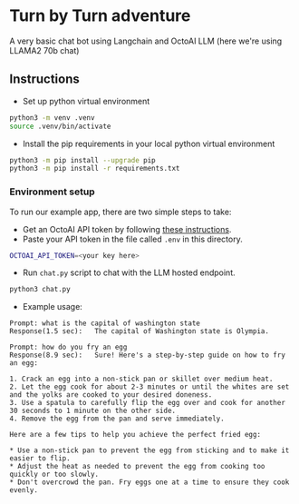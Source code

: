 # Turn by Turn adventure

A very basic chat bot using Langchain and OctoAI LLM (here we're using LLAMA2 70b chat)

## Instructions

- Set up python virtual environment

```bash
python3 -m venv .venv
source .venv/bin/activate
```

- Install the pip requirements in your local python virtual environment

```bash
python3 -m pip install --upgrade pip
python3 -m pip install -r requirements.txt
```
### Environment setup

To run our example app, there are two simple steps to take:

- Get an OctoAI API token by following [these instructions](https://docs.octoai.cloud/docs/how-to-create-an-octoai-access-token).
- Paste your API token in the file called `.env` in this directory.

```bash
OCTOAI_API_TOKEN=<your key here>
```

- Run `chat.py` script to chat with the LLM hosted endpoint.
```bash
python3 chat.py
```

- Example usage:

```
Prompt: what is the capital of washington state
Response(1.5 sec):   The capital of Washington state is Olympia.

Prompt: how do you fry an egg
Response(8.9 sec):   Sure! Here's a step-by-step guide on how to fry an egg:

1. Crack an egg into a non-stick pan or skillet over medium heat.
2. Let the egg cook for about 2-3 minutes or until the whites are set and the yolks are cooked to your desired doneness.
3. Use a spatula to carefully flip the egg over and cook for another 30 seconds to 1 minute on the other side.
4. Remove the egg from the pan and serve immediately.

Here are a few tips to help you achieve the perfect fried egg:

* Use a non-stick pan to prevent the egg from sticking and to make it easier to flip.
* Adjust the heat as needed to prevent the egg from cooking too quickly or too slowly.
* Don't overcrowd the pan. Fry eggs one at a time to ensure they cook evenly.
```